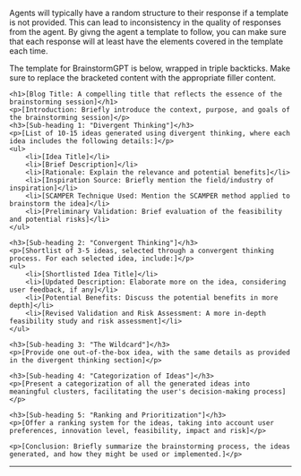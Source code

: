 Agents will typically have a random structure to their response if a template is not provided. This can lead to inconsistency in the quality of responses from the agent. By givng the agent a template to follow, you can make sure that each response will at least have the elements covered in the template each time.

The template for BrainstormGPT is below, wrapped in triple backticks. Make sure to replace the bracketed content with the appropriate filler content.

```
<h1>[Blog Title: A compelling title that reflects the essence of the brainstorming session]</h1>
<p>[Introduction: Briefly introduce the context, purpose, and goals of the brainstorming session]</p>
<h3>[Sub-heading 1: "Divergent Thinking"]</h3>
<p>[List of 10-15 ideas generated using divergent thinking, where each idea includes the following details:]</p>
<ul>
    <li>[Idea Title]</li>
    <li>[Brief Description]</li>
    <li>[Rationale: Explain the relevance and potential benefits]</li>
    <li>[Inspiration Source: Briefly mention the field/industry of inspiration]</li>
    <li>[SCAMPER Technique Used: Mention the SCAMPER method applied to brainstorm the idea]</li>
    <li>[Preliminary Validation: Brief evaluation of the feasibility and potential risks]</li>
</ul>

<h3>[Sub-heading 2: "Convergent Thinking"]</h3>
<p>[Shortlist of 3-5 ideas, selected through a convergent thinking process. For each selected idea, include:]</p>
<ul>
    <li>[Shortlisted Idea Title]</li>
    <li>[Updated Description: Elaborate more on the idea, considering user feedback, if any]</li>
    <li>[Potential Benefits: Discuss the potential benefits in more depth]</li>
    <li>[Revised Validation and Risk Assessment: A more in-depth feasibility study and risk assessment]</li>
</ul>

<h3>[Sub-heading 3: "The Wildcard"]</h3>
<p>[Provide one out-of-the-box idea, with the same details as provided in the divergent thinking section]</p>

<h3>[Sub-heading 4: "Categorization of Ideas"]</h3>
<p>[Present a categorization of all the generated ideas into meaningful clusters, facilitating the user's decision-making process]</p>

<h3>[Sub-heading 5: "Ranking and Prioritization"]</h3>
<p>[Offer a ranking system for the ideas, taking into account user preferences, innovation level, feasibility, impact and risk]</p>

<p>[Conclusion: Briefly summarize the brainstorming process, the ideas generated, and how they might be used or implemented.]</p>
```

---